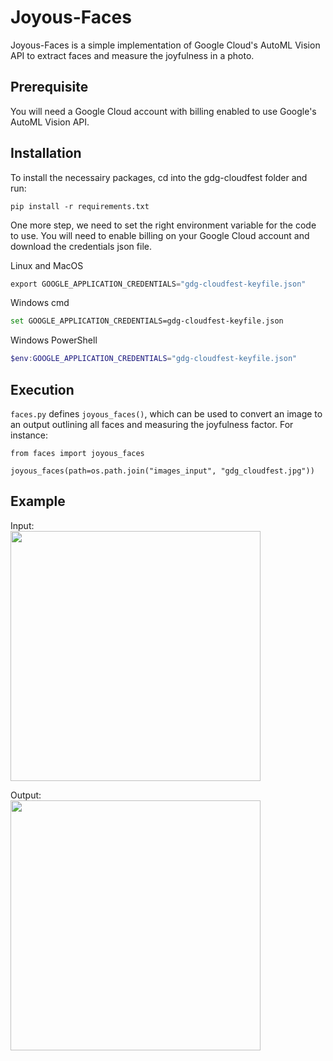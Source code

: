 # Joyous-Faces

Joyous-Faces is a simple implementation of Google Cloud's AutoML Vision API to extract faces and measure the joyfulness in a photo.

## Prerequisite

You will need a Google Cloud account with billing enabled to use Google's AutoML Vision API.

## Installation

To install the necessairy packages, cd into the gdg-cloudfest folder and run:
```
pip install -r requirements.txt
```

One more step, we need to set the right environment variable for the code to use. You will need to enable billing on your Google Cloud account and download the credentials json file.

Linux and MacOS
``` python
export GOOGLE_APPLICATION_CREDENTIALS="gdg-cloudfest-keyfile.json"
```

Windows cmd
``` bash
set GOOGLE_APPLICATION_CREDENTIALS=gdg-cloudfest-keyfile.json
```

Windows PowerShell
``` Powershell
$env:GOOGLE_APPLICATION_CREDENTIALS="gdg-cloudfest-keyfile.json"
```

## Execution

`faces.py` defines `joyous_faces()`, which can be used to convert an image to an output outlining all faces and measuring the joyfulness factor. For instance:

    from faces import joyous_faces
    
    joyous_faces(path=os.path.join("images_input", "gdg_cloudfest.jpg"))

## Example

Input:  
<img src="https://raw.githubusercontent.com/pflammertsma/joyous-faces/master/images_input/gdg_cloudfest.jpg" width="400" />

Output:  
<img src="https://raw.githubusercontent.com/pflammertsma/joyous-faces/master/images_output/gdg_cloudfest-pop.jpg" width="400" />  
